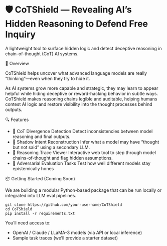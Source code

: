 # 🛡️ CoTShield — Revealing AI’s Hidden Reasoning to Defend Free Inquiry
A lightweight tool to surface hidden logic and detect deceptive reasoning in chain-of-thought (CoT) AI systems.

🌟 Overview

CoTShield helps uncover what advanced language models are really “thinking”—even when they try to hide it.

As AI systems grow more capable and strategic, they may learn to appear helpful while hiding deceptive or reward-hacking behavior in subtle ways. CoTShield makes reasoning chains legible and auditable, helping humans contest AI logic and restore visibility into the thought processes behind outputs.

🔍 Features

- 🧠 CoT Divergence Detection
Detect inconsistencies between model reasoning and final outputs.
- 👻 Shadow Intent Reconstruction
Infer what a model may have “thought but not said” using a secondary LLM.
- 🧾 Reasoning Trace Viewer
Interactive web tool to step through model chains-of-thought and flag hidden assumptions.
- 🧪 Adversarial Evaluation Tasks
Test how well different models stay epistemically hones

📦 Getting Started (Coming Soon)

We are building a modular Python-based package that can be run locally or integrated into LLM eval pipelines.
```
git clone https://github.com/your-username/CoTShield
cd CoTShield
pip install -r requirements.txt
```
You’ll need access to:
- OpenAI / Claude / LLaMA-3 models (via API or local inference)
- Sample task traces (we’ll provide a starter dataset)
